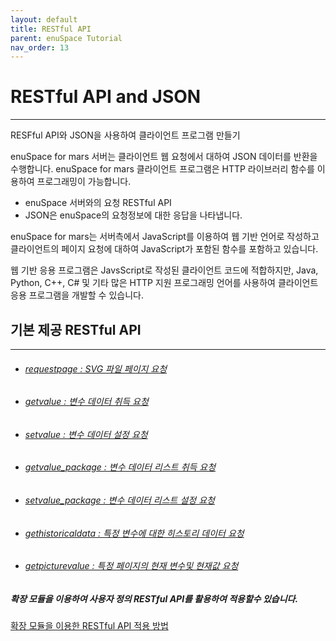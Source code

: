 ```yaml
---
layout: default
title: RESTful API
parent: enuSpace Tutorial
nav_order: 13
---
```


# **RESTful API and JSON**

---

RESFful API와 JSON을 사용하여 클라이언트 프로그램 만들기

enuSpace for mars 서버는 클라이언트 웹 요청에서 대하여 JSON 데이터를 반환을 수행합니다. enuSpace for mars 클라이언트 프로그램은 HTTP 라이브러리 함수를 이용하여 프로그래밍이 가능합니다.

* enuSpace 서버와의 요청 RESTful API 
* JSON은 enuSpace의 요청정보에 대한 응답을 나타냅니다.

enuSpace for mars는 서버측에서 JavaScript를 이용하여 웹 기반 언어로 작성하고 클라이언트의 페이지 요청에 대하여 JavaScript가 포함된 함수를 포함하고 있습니다.

웹 기반 응용 프로그램은 JavsScript로 작성된 클라이언트 코드에 적합하지만, Java, Python, C++, C\# 및 기타 많은 HTTP 지원 프로그래밍 언어를 사용하여 클라이언트 응용 프로그램을 개발할 수 있습니다.

## 기본 제공 RESTful API

---

* ###### [requestpage : SVG 파일 페이지 요청](//tutorial/restful-requestpage.html)
* ###### [getvalue : 변수 데이터 취득 요청](//tutorial/restful-getvalue.html)
* ###### [setvalue : 변수 데이터 설정 요청](//tutorial/restful-setvalue.html)
* ###### [getvalue\_package : 변수 데이터 리스트 취득 요청](//tutorial/restful-getvalue-package.html)
* ###### [setvalue\_package : 변수 데이터 리스트 설정 요청](/tutorial/restful-setvalue-package.md)
* ###### [gethistoricaldata : 특정 변수에 대한 히스토리 데이터 요청](/tutorial/restful-gethistoricaldata.html)
* ###### [getpicturevalue : 특정 페이지의 현재 변수및 현재값 요청](/tutorial/restful-getpicturevalue.html)



##### 확장 모듈을 이용하여 사용자 정의 RESTful API를 활용하여 적용할수 있습니다.

[확장 모듈을 이용한 RESTful API 적용 방법](http://enuspace.tistory.com/entry/enuSpacewebextension)

